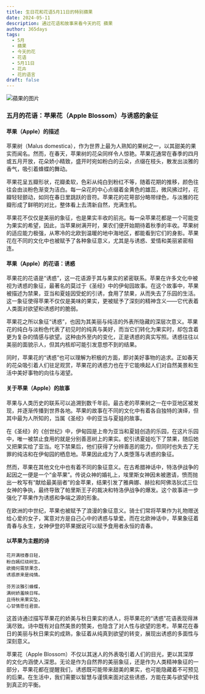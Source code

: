 ```yaml
---
title: 生日花和花语5月11日的特别蘋果
date: 2024-05-11
description: 通过花语和故事来看今天的花 蘋果
author: 365days
tags:
  - 5月
  - 蘋果
  - 今天的花
  - 花语
  - 5月11日
  - 花卉
  - 花的语言
draft: false
---
```



![蘋果的图片](https://cdn.pixabay.com/photo/2022/04/20/20/23/flowers-7146137_1280.jpg#center#center)


### 五月的花语：苹果花（Apple Blossom）与诱惑的象征

####  苹果（Apple）的描述

苹果树（Malus domestica），作为世界上最为人熟知的果树之一，以其甜美的果实而闻名。然而，在春天，苹果树的花朵同样令人惊艳。苹果花通常在春季的四月或五月开放，花朵娇小精致，盛开时宛如粉白的云朵，点缀在枝头，散发出淡雅的香气，吸引着蜂蝶的舞动。

苹果花呈五瓣形状，花瓣柔软，色彩从纯白到粉红不等，随着花期的推移，颜色往往会由淡粉色渐变为洁白。每一朵花的中心点缀着金黄色的雄蕊，微风拂过时，花瓣轻轻颤动，如同在春日里跳跃的音符。苹果花的花萼部分略带绿色，与淡雅的花瓣形成了鲜明的对比，整体看上去清新自然，充满生机。

苹果花不仅仅是美丽的象征，也是果实丰收的前兆。每一朵苹果花都是一个可能变为果实的希望，因此，当苹果树满开时，果农们便开始期待着秋季的丰收。苹果树的适应能力极强，从寒冷的北欧到温暖的地中海地区，都能看到它们的身影。苹果花在不同的文化中也被赋予了各种象征意义，尤其是与诱惑、爱情和美丽紧密相连。

####  苹果（Apple）的花语：诱惑

苹果花的花语是“诱惑”，这一花语源于其与果实的紧密联系。苹果在许多文化中被视为诱惑的象征，最著名的莫过于《圣经》中的伊甸园故事。在这个故事中，苹果被描述为禁果，亚当和夏娃因受蛇的引诱，食用了禁果，从而失去了乐园的生活。这一象征使得苹果不仅仅是美味的果实，更被赋予了深刻的精神含义——它代表着人类面对欲望和诱惑时的脆弱。

苹果花之所以象征“诱惑”，也因为其美丽与纯洁的外表所隐藏的深层次意义。苹果花的纯白与淡粉色代表了初见时的纯真与美好，而当它们转化为果实时，却包含着更为复杂的情感与欲望。这种由外至内的变化，正是诱惑的真实写照。诱惑往往以美丽的面貌示人，但其内核却可能引发意想不到的结果。

同时，苹果花的“诱惑”也可以理解为积极的方面，即对美好事物的追求。正如春天的花朵吸引着人们驻足观赏，苹果花的诱惑力也在于它能唤起人们对自然美景和生活中美好事物的向往与渴望。

####  关于苹果（Apple）的故事

苹果与人类历史的联系可以追溯到数千年前。最古老的苹果树之一在中亚地区被发现，并逐渐传播到世界各地。苹果的故事在不同的文化中有着各自独特的演绎，但其中最为人所知的，当属《圣经》中的亚当与夏娃的故事。

在《圣经》的《创世纪》中，伊甸园是上帝为亚当和夏娃创造的乐园，在这片乐园中，唯一被禁止食用的就是分别善恶树上的果实。蛇引诱夏娃吃下了禁果，随后她又把果实给了亚当。吃下禁果后，他们获得了分辨善恶的能力，但同时也失去了无罪的纯洁和在伊甸园的栖息地。苹果因此成为了人类堕落与诱惑的象征。

然而，苹果在其他文化中也有着不同的象征意义。在古希腊神话中，特洛伊战争的起因之一便是一个“金苹果”。传说众神的婚礼上，埃里斯女神因未被邀请，愤而抛出一枚写有“献给最美丽者”的金苹果，结果引发了雅典娜、赫拉和阿佛洛狄忒三位女神的争执，最终导致了帕里斯王子的裁决和特洛伊战争的爆发。这个故事进一步强化了苹果作为诱惑和争端之源的形象。

在欧洲的中世纪，苹果也被赋予了浪漫的象征意义。骑士们常将苹果作为礼物赠送给心爱的女子，寓意对方是自己心中的诱惑与挚爱。而在北欧神话中，苹果象征着青春与永生，女神伊登的苹果据说可以赋予食用者永恒的青春。

####  以苹果为主题的诗

	花开满枝春日轻，  
	粉白嫣红绕树生。  
	欲摘何需禁果念，  
	诱惑原来是纯情。
	
	芬芳淡雅引蜂蝶，  
	满树娇羞映日晖。  
	且待秋来果实坠，  
	心甘情愿任君尝。

这首诗通过描写苹果花的娇美与秋日果实的诱人，将苹果花的“诱惑”花语表现得淋漓尽致。诗中既有对自然美景的赞美，也隐含了对人性与欲望的思考。苹果花在春日的美丽与秋日果实的成熟，象征着从纯真到欲望的转变，展现出诱惑的多面性与深刻意义。

苹果花（Apple Blossom）不仅以其迷人的外表吸引着人们的目光，更以其深厚的文化内涵使人深思。无论是作为自然界的美丽象征，还是作为人类精神象征的一部分，苹果花都在提醒我们，诱惑既可能带来甜美的果实，也可能隐藏着不可预见的后果。在生活中，我们需要以智慧与谨慎来面对这些诱惑，方能在美与欲望中找到真正的平衡。